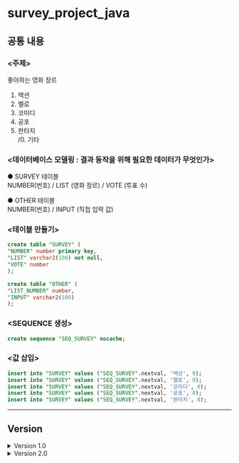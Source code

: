# survey_project_java

## 공통 내용
### <주제>
좋아하는 영화 장르  
1. 액션  
2. 멜로  
3. 코미디  
4. 공포  
5. 판타지  
/0. 기타 

### <데이터베이스 모델링 : 결과 동작을 위해 필요한 데이터가 무엇인가>
● SURVEY 테이블  
NUMBER(번호) / LIST (영화 장르) / VOTE (투표 수)

● OTHER 테이블  
NUMBER(번호) / INPUT (직접 입력 값)

### <테이블 만들기>
```sql
create table "SURVEY" (  
"NUMBER" number primary key,  
"LIST" varchar2(100) not null,  
"VOTE" number  
);  

create table "OTHER" (  
"LIST_NUMBER" number,  
"INPUT" varchar2(100)  
);  
```

### <SEQUENCE 생성>
```sql
create sequence "SEQ_SURVEY" nocache;  
```

### <값 삽입>
```sql
insert into "SURVEY" values ("SEQ_SURVEY".nextval, '액션', 0);  
insert into "SURVEY" values ("SEQ_SURVEY".nextval, '멜로', 0);  
insert into "SURVEY" values ("SEQ_SURVEY".nextval, '코미디', 0);  
insert into "SURVEY" values ("SEQ_SURVEY".nextval, '공포', 0);  
insert into "SURVEY" values ("SEQ_SURVEY".nextval, '판타지', 0);  
```

----
## Version

<details>
<summary>Version 1.0</summary>
<!-- <div markdown="1">  -->
 
 ### <요구사항 정의 : 어떤 결과가 구현되어야 하는가>
● 메뉴 구성  
- 설문참여 / 설문현황 선택지   
- 선택(숫자) 입력 공간  

● 메뉴  
1. 설문 참여하기  
- '설문 참여하기' 선택 시 목록보기 및 투표(숫자 선택)할 수 있도록  
- 설문 참여할 때 '기타' 선택 시 직접 입력  
- 직접 입력한 내용 투표 현황 목록에 추가(투표 수 반영)  

2. 설문 현황보기  
- '설문 현황보기' 선택 시 투표 현황 / 총 투표 수 확인할 수 있도록  

3. 종료  
- 설문 종료 버튼: -1  
- '-1' 누르면 프로그램 종료  


### <콘솔 출력 포멧 설계(UI) : 결과를 어떤 형태로 보여줄 것인가>
- 자바 콘솔 형태  
- "★좋아하는 영화 장르 설문조사★"  
- 번호, 장르명 세로로 나열  
- 맨 밑 줄 "선택" 입력 공간  
- 투표 완료 후 "설문 완료!" 출력 후 다시 설문참여 / 설문현황 선택지 나오도록  
- 현황보기 완료 후 다시 설문참여 / 설문현황 선택지 나오도록  
- 종료 시 "설문조사가 종료되었습니다."  

### <기능 설계 : 결과 동작을 위한 클래스를 어떻게 정의할 것인가>

1. SurveyVo : 설문 현황 선택 시 나오는 목록을 위한 클래스, 투표 수 반영  
int number, String list, int vote

2. SurveyDao  
`selectAll()` - number, list, vote 모두 출력하는 메서드  
`counter()` - 번호를 매개변수로 설정하여 선택된 번호의 vote 수가 1씩 증가하는 메서드   
`sumVote()` - 총 투표수를 출력하는 메서드  

3. OtherVo : 기타 선택 시 직접 입력한 값을 따로 처리하기 위한 클래스  
int number, String input  

4. OtherDao    
`selectOther()` - 투표 목록에 '기타' 항목을 따로 추가하기 위한 메서드   
`counter()` - 기타 선택 후 직접 입력한 값을 매개변수로 설정하여 그 값의 vote 수가 1 증가하도록 하는 메서드   
`insertSurvey()` - '기타' 선택 시 직접 입력한 값이 "SURVEY"테이블에 추가되는 메서드  
 
5. JdbcTemplate : 오라클 & 자바 연동 클래스  
 
6. Main :  flag 조건을 갖고 있는 while문 안에 switch문을 활용하여 선택된 번호대로 실행  

</div>
</details>

 
 <details>
<summary>Version 2.0</summary>
<!-- <div markdown="1">  -->
  
※ 추가된 내용 ※  
  항목 이름 변경 기능,  
  초기화 기능,  
  번호 선택 시 정수가 아닐 경우(InputMismatchException) 예외처리,  
  번호 선택 시 해당 번호가 없을 경우 처리  
  
### <요구사항 정의 : 어떤 결과가 구현되어야 하는가>
▼ 메뉴 구성
- 설문참여 / 설문현황 / 항목이름변경 / 초기화 선택지  
- 선택(숫자) 입력 공간  
- 문자 입력 시 다시 입력  
- 해당 번호가 없을 시 다시 입력  

▼ 메뉴
1. 설문 참여하기  
- '설문 참여하기' 선택 시 목록보기 및 투표(숫자 선택)할 수 있도록  
- 문자 입력 시 다시 입력  
- 해당 번호가 없을 시 다시 입력  
- 설문 참여할 때 '기타' 선택 시 직접 입력  
- 직접 입력한 내용 투표 현황 목록에 추가(투표 수 반영)  

2. 설문 현황보기  
- '설문 현황보기' 선택 시 투표 현황 / 총 투표 수 확인할 수 있도록  

3. 항목 이름 변경  
- '항목 이름 변경' 선택 시 선택 항목을 원하는 이름으로 변경  
- 선택 항목 입력할 때 List에 없을 경우 다시 입력  

4. 초기화  
- '초기화' 선택 시 직접 입력한 항목들 삭제(기존 항목들은 유지), 모든 투표 수 0으로 변경  

5. 종료  
- 설문 종료 버튼: -1  
- '-1' 누르면 프로그램 종료   
  
  
### <콘솔 출력 포멧 설계(UI) : 결과를 어떤 형태로 보여줄 것인가>
- 자바 콘솔 형태  
- "★좋아하는 영화 장르 설문조사★"  
- 번호, 장르명 세로로 나열  
- 맨 밑 줄 "선택" 입력 공간  
- 투표 완료 후 "설문 완료!" 출력 후 다시 설문참여 / 설문현황 선택지 나오도록  
- 현황보기 완료 후 다시 설문참여 / 설문현황 선택지 나오도록  
- 항목 이름 변경 선택 시 변경하고자 하는 항목, 변경할 내용 입력
- 초기화 시 "초기화 완료!"
- 종료 시 "설문조사가 종료되었습니다."
  
 
### <기능 설계 : 결과 동작을 위한 클래스를 어떻게 정의할 것인가>

1. SurveyVo : 설문 현황 선택 시 나오는 목록을 위한 클래스, 투표 수 반영  
int number, String list, int vote

2. SurveyDao  
`selectAll()` - number, list, vote 모두 출력하는 메서드  
`counter()` - 번호를 매개변수로 설정하여 선택된 번호의 vote 수가 1씩 증가하는 메서드  
`sumVote()` - 총 투표수를 출력하는 메서드  
`modifyList()` - 선택한 항목 이름을 입력한 값으로 수정하는 메서드  
`allList()` - 항목 이름(list)에 대한 목록만 반환하는 메서드 (modifyList 실행할 때 필요)  
`init()` - 초기화 메서드
  
3. OtherVo : 기타 선택 시 직접 입력한 값을 따로 처리하기 위한 클래스  
int number, String input

4. OtherDao  
`selectOther()` - 투표 목록에 '0. 기타' 항목을 따로 추가하기 위한 메서드  
`counter()` - '기타' 선택 후 직접 입력한 값을 매개변수로 설정하여 그 값의 vote 수가 1 증가하도록 하는 메서드  
`insertSurvey()` - '기타' 선택 후 직접 입력한 값이 "SURVEY"테이블에 추가되는 메서드  
  
5. JdbcTemplate : 오라클 & 자바 연동 클래스  
 
6. Main :  flag 조건을 갖고 있는 while문 안에 switch문을 활용하여 선택된 번호대로 실행  

  
  
</div>
</details>






